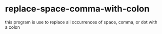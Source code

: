 # replace-space-comma-with-colon
 this program is use to replace all occurrences of space, comma, or dot with a colon
